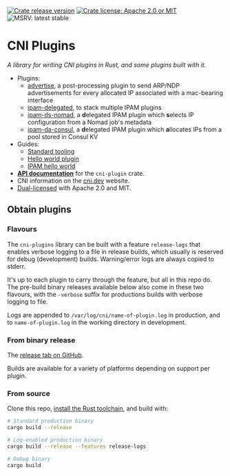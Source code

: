 [![Crate release version](https://flat.badgen.net/crates/v/cni-plugins)](https://crates.io/crates/cni-plugins)
[![Crate license: Apache 2.0 or MIT](https://flat.badgen.net/badge/license/Apache%202.0%20or%20MIT)][copyright]
![MSRV: latest stable](https://flat.badgen.net/badge/MSRV/latest%20stable/orange)

# CNI Plugins

_A library for writing CNI plugins in Rust, and some plugins built with it._

- Plugins:
  * [advertise](./advertise), a post-processing plugin to send ARP/NDP advertisements for every allocated IP associated with a mac-bearing interface
  * [ipam-delegated](./ipam-delegated), to stack multiple IPAM plugins
  * [ipam-ds-nomad](./ipam-ds-nomad), a **d**elegated IPAM plugin which **s**elects IP configuration from a Nomad job's metadata
  * [ipam-da-consul](./ipam-da-consul), a **d**elegated IPAM plugin which **a**llocates IPs from a pool stored in Consul KV
- Guides:
  * [Standard tooling](./docs/Standard-Tooling.md)
  * [Hello world plugin](./docs/Plugin-Hello-World.md)
  * [IPAM hello world](./docs/IPAM-Hello-World.md)
- **[API documentation][docs]** for the `cni-plugin` crate.
- CNI information on the [cni.dev](https://cni.dev) website.
- [Dual-licensed][copyright] with Apache 2.0 and MIT.

[copyright]: ./COPYRIGHT
[docs]: https://docs.rs/cni-plugin

## Obtain plugins

### Flavours

The `cni-plugins` library can be built with a feature `release-logs` that
enables verbose logging to a file in release builds, which usually is reserved
for debug (development) builds. Warning/error logs are always copied to stderr.

It's up to each plugin to carry through the feature, but all in this repo do.
The pre-build binary releases available below also come in these two flavours,
with the `-verbose` suffix for productions builds with verbose logging to file.

Logs are appended to `/var/log/cni/name-of-plugin.log` in production, and to
`name-of-plugin.log` in the working directory in development.

### From binary release

The [release tab on GitHub](https://github.com/passcod/noodle/releases).

Builds are available for a variety of platforms depending on support per plugin.

### From source

Clone this repo, [install the Rust toolchain](https://rustup.rs), and build with:

```bash
# Standard production binary
cargo build --release

# Log-enabled production binary
cargo build --release --features release-logs

# Debug binary
cargo build
```
